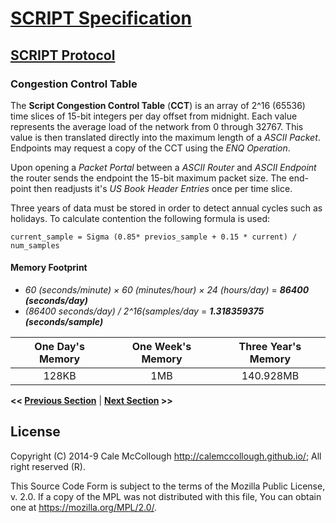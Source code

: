 # [SCRIPT Specification](../readme.md)

## [SCRIPT Protocol](readme.md)

### Congestion Control Table

The **Script Congestion Control Table** (**CCT**) is an array of 2^16 (65536) time slices of 15-bit integers per day offset from midnight. Each value represents the average load of the network from 0 through 32767. This value is then translated directly into the maximum length of a *ASCII Packet*. Endpoints may request a copy of the CCT using the *ENQ Operation*.

Upon opening a *Packet Portal* between a *ASCII Router* and *ASCII Endpoint* the router sends the endpoint the 15-bit maximum packet size. The end-point then readjusts it's *US Book Header Entries* once per time slice.

Three years of data must be stored in order to detect annual cycles such as holidays. To calculate contention the following formula is used:

`current_sample = Sigma (0.85* previos_sample + 0.15 * current) / num_samples`

#### Memory Footprint

* *60 (seconds/minute) × 60 (minutes/hour) × 24 (hours/day)* = ***86400 (seconds/day)***
* *(86400 seconds/day) / 2^16(samples/day* = ***1.318359375 (seconds/sample)***

| One Day's Memory | One Week's Memory | Three Year's Memory |
|:----------------:|:-----------------:|:-------------------:|
|      128KB       |        1MB        |      140.928MB      |

**<< [Previous Section](.md)** | **[Next Section](.md) >>**

## License

Copyright (C) 2014-9 Cale McCollough <http://calemccollough.github.io/>; All right reserved (R).

This Source Code Form is subject to the terms of the Mozilla Public License, v. 2.0. If a copy of the MPL was not distributed with this file, You can obtain one at <https://mozilla.org/MPL/2.0/>.

